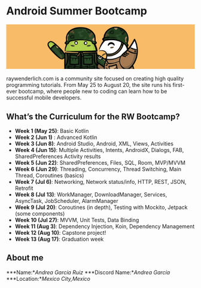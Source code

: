 # Android Summer Bootcamp
<div align = "center">
  <img src = "images/RWLogo.PNG">
</div>

raywenderlich.com is a community site focused on creating high quality programming tutorials. From May 25 to August 20, the site runs his first-ever bootcamp, where people new to coding can learn how to be successful mobile developers.

## What’s the Curriculum for the RW Bootcamp?

- **Week 1 (May 25)**: Basic Kotlin
- **Week 2 (Jun 1)** : Advanced Kotlin
- **Week 3 (Jun 8)**: Android Studio, Android, XML, Views, Activities
- **Week 4 (Jun 15)**: Multiple Activities, Intents, AndroidX, Dialogs, FAB, SharedPreferences Activity results
- **Week 5 (Jun 22)**: SharedPreferences, Files, SQL, Room, MVP/MVVM
- **Week 6 (Jun 29)**: Threading, Concurrency, Thread Switching, Main Thread, Coroutines (basics)
- **Week 7 (Jul 6)**: Networking, Network status/info, HTTP, REST, JSON, Retrofit
- **Week 8 (Jul 13)**: WorkManager, DownloadManager, Services, AsyncTask, JobScheduler, AlarmManager
- **Week 9 (Jul 20)**: Coroutines (in depth), Testing with Mockito, Jetpack (some components)
- **Week 10 (Jul 27)**: MVVM, Unit Tests, Data Binding
- **Week 11 (Aug 3)**: Dependency Injection, Koin, Dependency Management
- **Week 12 (Aug 10)**: Capstone project!
- **Week 13 (Aug 17)**: Graduation week

## About me

***Name:**Andrea García Ruiz*
***Discord Name:**Andrea García*
***Location:**Mexico City,Mexico*
